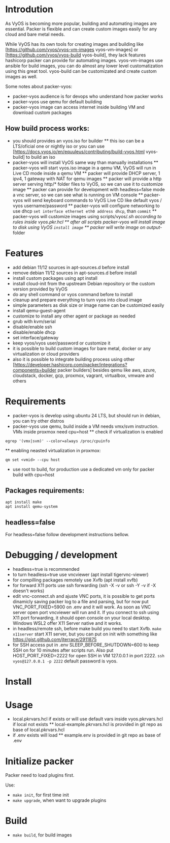 
# Introdution

As VyOS is becoming more popular, building and automating images are essential. Packer is flexible and 
can create custom images easily for any cloud and bare metal needs.

While VyOS has its own tools for creating images and building like [https://github.com/vyos/vyos-vm-images vyos-vm-images]
or [https://github.com/vyos/vyos-build vyos-build], they lack features hashicorp packer can provide for automating images.
vyos-vm-images use ansible for build images, you can do almost any lower level customatization using this great tool. 
vyos-build can be customizated and create custom images as well. 

Some notes about packer-vyos:
* packer-vyos audience is for devops who understand how packer works
* packer-vyos use qemu for default building
* packer-vyos image can access internet inside building VM and download custom packages


## How build process works:

* you should provides an vyos.iso for builder
** this iso can be a LTS/oficial one or nightly iso or you can use [https://docs.vyos.io/en/equuleus/contributing/build-vyos.html vyos-build] to build an iso
* packer-vyos will install VyOS same way than manually installations
** packer-vyos will start vyos.iso image in a qemu VM, VyOS will run in Live CD mode inside a qemu VM
** packer will provide DHCP server, 1 ipv4, 1 gateway with NAT for qemu images
** packer will provide a http server serving http/* folder files to VyOS, so we can use it to customize image
** packer can provide for development with headless=false mode a vnc server, so we can see what is running on VM console
** packer-vyos will send keyboard commands to VyOS Live CD like default vyos / vyos username/password
** packer-vyos will configure networking to use dhcp ```set interface ethernet eth0 address dhcp```, than ```commit```
** packer-vyos will customize images using scripts/vyos/*.sh according to rules inside vyos.pkr.hcl
** after all scripts packer-vyos will install image to disk using VyOS ```install image```
** packer will write image on output-* folder

# Features

* add debian 11/12 sources in apt-sources.d before install
* remove debian 11/12 sources in apt-sources.d before install
* install custom packages using apt install
* install cloud-init from the upstream Debian repository or the custom version provided by VyOS
* do any shell command or vyos command before to install
* cleanup and prepare everything to turn vyos into cloud image
* simple parameters as disk size or image name can be customized easily
* install qemu-guest-agent
* customize to install any other agent or package as needed
* grub with kvm/serial
* disable/enable ssh 
* disable/enable dhcp
* set interface/gateway 
* keep vyos/vyos user/password or customize it
* it is possible to build custom images for bare metal, docker or any virtualization or cloud providers
* also it is possible to integrate building process using other [https://developer.hashicorp.com/packer/integrations?components=builder packer builders] 
besides qemu like aws, azure, cloudstack, docker, gcp, proxmox, vagrant, virtualbox, vmware and others

# Requirements

* packer-vyos is develop using ubuntu 24 LTS, but should run in debian, you can try other distros
* packer-vyos use qemu, build inside a VM needs vmx/svm instruction. VMs inside proxmox need cpu=host
** check if virtualization is enabled
```
egrep '(vmx|svm)' --color=always /proc/cpuinfo
```
** enabling neasted virtualization in proxmox:
```
qm set <vmid> --cpu host
```
* use root to build, for production use a dedicated vm only for packer build with cpu=host


## Packages requirements:

```
apt install make
apt install qemu-system 
```

## headless=false 

For headless=false follow development instructions bellow.

# Debugging / development

* headless=true is recommended
* to turn headless=true use vncviewer (apt install tigervnc-viewer)
* for compilling packages remotely use Xvfb (apt install xvfb)
* for forward X11 ports use ssh forwarding (ssh -X -v or ssh -Y -v if -X doesn't works)
* edit vnc-connect.sh and ajuste VNC ports, it is possible to get ports dinamicly saving packer log to a file and parsing, but for now put VNC_PORT_FIXED=5900 on .env and it will work. As soon as VNC server open port vncviewer will run and it. If you connect to ssh using X11 port forwarding, it should open console on your local desktop. Windows WSL2 offer X11 Server native and it works. 
* in headless/remote ssh, before make build you need to start Xvfb. ```make x11server``` start X11 server, but you can put on init with something like https://gist.github.com/jterrace/2911875
* for SSH access put in .env SLEEP_BEFORE_SHUTDOWN=600 to keep SSH on for 10 minutes after scripts run. Also put HOST_PORT_FIXED=2222 for open SSH in VM 127.0.0.1 in port 2222. ```ssh vyos@127.0.0.1 -p 2222``` default password is vyos.

# Install

# Usage
* local.pkrvars.hcl if exists or will use default vars inside vyos.pkrvars.hcl if local not exists
** local-example.pkrvars.hcl is provided in git repo as base of local.pkrvars.hcl
* if .env exists will load
** example.env is provided in git repo as base of .env

# Initialize packer
Packer need to load plugins first.

Use:
* ```make init```, for first time init
* ```make upgrade```, when want to upgrade plugins

# Build
* ```make build```, for build images

